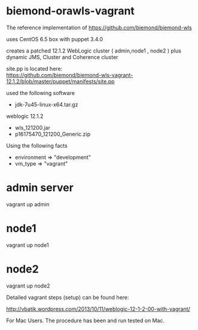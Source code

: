 biemond-orawls-vagrant
=======================

The reference implementation of https://github.com/biemond/biemond-wls  

uses CentOS 6.5 box with puppet 3.4.0

creates a patched 12.1.2 WebLogic cluster ( admin,node1 , node2 ) plus dynamic JMS, Cluster and Coherence cluster


site.pp is located here:  
https://github.com/biemond/biemond-wls-vagrant-12.1.2/blob/master/puppet/manifests/site.pp  


used the following software
- jdk-7u45-linux-x64.tar.gz

weblogic 12.1.2
- wls_121200.jar
- p16175470_121200_Generic.zip

Using the following facts

- environment => "development"
- vm_type     => "vagrant"


# admin server  
vagrant up admin

# node1  
vagrant up node1

# node2  
vagrant up node2


Detailed vagrant steps (setup) can be found here:

http://vbatik.wordpress.com/2013/10/11/weblogic-12-1-2-00-with-vagrant/

For Mac Users.  The procedure has been and run tested on Mac.
